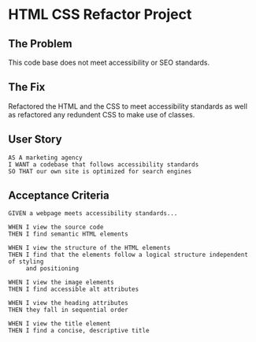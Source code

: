 # HTML CSS Refactor Project

## The Problem
This code base does not meet accessibility or SEO standards.

## The Fix 
Refactored the HTML and the CSS to meet accessibility standards as well as refactored any redundent CSS to make use of classes.

## User Story

```
AS A marketing agency
I WANT a codebase that follows accessibility standards
SO THAT our own site is optimized for search engines
```

## Acceptance Criteria

```
GIVEN a webpage meets accessibility standards...

WHEN I view the source code
THEN I find semantic HTML elements

WHEN I view the structure of the HTML elements
THEN I find that the elements follow a logical structure independent of styling
     and positioning

WHEN I view the image elements
THEN I find accessible alt attributes

WHEN I view the heading attributes
THEN they fall in sequential order

WHEN I view the title element
THEN I find a concise, descriptive title
```